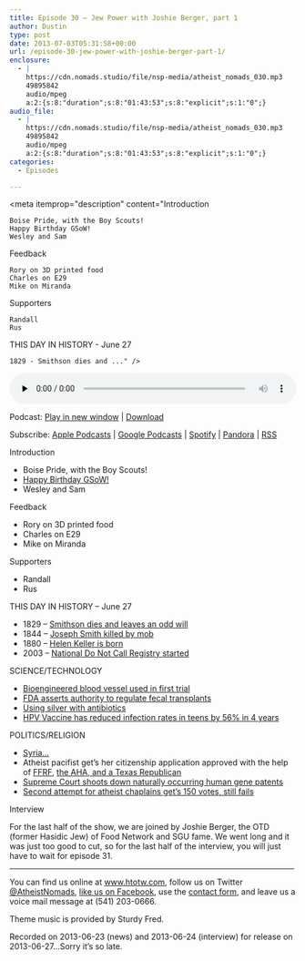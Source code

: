 ```yaml
---
title: Episode 30 – Jew Power with Joshie Berger, part 1
author: Dustin
type: post
date: 2013-07-03T05:31:58+00:00
url: /episode-30-jew-power-with-joshie-berger-part-1/
enclosure:
  - |
    https://cdn.nomads.studio/file/nsp-media/atheist_nomads_030.mp3
    49895842
    audio/mpeg
    a:2:{s:8:"duration";s:8:"01:43:53";s:8:"explicit";s:1:"0";}
audio_file:
  - |
    https://cdn.nomads.studio/file/nsp-media/atheist_nomads_030.mp3
    49895842
    audio/mpeg
    a:2:{s:8:"duration";s:8:"01:43:53";s:8:"explicit";s:1:"0";}
categories:
  - Episodes

---
```

<div itemscope itemtype="http://schema.org/AudioObject">
  <meta itemprop="name" content="Episode 30 – Jew Power with Joshie Berger, part 1" />
  
  <meta itemprop="uploadDate" content="2013-07-02T23:31:58-06:00" />
  
  <meta itemprop="encodingFormat" content="audio/mpeg" />
  
  <meta itemprop="duration" content="PT1H43M53S" />
  
  <meta itemprop="description" content="Introduction

 	Boise Pride, with the Boy Scouts!
 	Happy Birthday GSoW!
 	Wesley and Sam

Feedback

 	Rory on 3D printed food
 	Charles on E29
 	Mike on Miranda

Supporters

 	Randall
 	Rus

THIS DAY IN HISTORY - June 27

 	1829 - Smithson dies and ..." />
  
  <meta itemprop="contentUrl" content="https://dts.podtrac.com/redirect.mp3/cdn.nomads.studio/file/nsp-media/atheist_nomads_030.mp3" />
  
  <meta itemprop="contentSize" content="47.6" />
  </p> 
  
  <div class="powerpress_player" id="powerpress_player_8285">
    <audio class="wp-audio-shortcode" id="audio-5208-29" preload="none" style="width: 100%;" controls="controls"><source type="audio/mpeg" src="https://dts.podtrac.com/redirect.mp3/cdn.nomads.studio/file/nsp-media/atheist_nomads_030.mp3?_=29" /><a href="https://dts.podtrac.com/redirect.mp3/cdn.nomads.studio/file/nsp-media/atheist_nomads_030.mp3">https://dts.podtrac.com/redirect.mp3/cdn.nomads.studio/file/nsp-media/atheist_nomads_030.mp3</a></audio>
  </div>
</div>

<p class="powerpress_links powerpress_links_mp3">
  Podcast: <a href="https://dts.podtrac.com/redirect.mp3/cdn.nomads.studio/file/nsp-media/atheist_nomads_030.mp3" class="powerpress_link_pinw" target="_blank" title="Play in new window" onclick="return powerpress_pinw('https://htotw.com/?powerpress_pinw=5208-podcast');" rel="nofollow">Play in new window</a> | <a href="https://dts.podtrac.com/redirect.mp3/cdn.nomads.studio/file/nsp-media/atheist_nomads_030.mp3" class="powerpress_link_d" title="Download" rel="nofollow" download="atheist_nomads_030.mp3">Download</a>
</p>

<p class="powerpress_links powerpress_subscribe_links">
  Subscribe: <a href="https://podcasts.apple.com/us/podcast/humanists-take-on-the-world/id530050098?mt=2&ls=1" class="powerpress_link_subscribe powerpress_link_subscribe_itunes" target="_blank" title="Subscribe on Apple Podcasts" rel="nofollow">Apple Podcasts</a> | <a href="https://www.google.com/podcasts?feed=aHR0cDovL2F0aGVpc3Rub21hZHMubGlic3luLmNvbS9yc3M%3D" class="powerpress_link_subscribe powerpress_link_subscribe_googleplay" target="_blank" title="Subscribe on Google Podcasts" rel="nofollow">Google Podcasts</a> | <a href="https://open.spotify.com/show/3LzK2xZGike6Tc1GEMtMbr?si=LieN9SNuTpq96smuaUsH8A" class="powerpress_link_subscribe powerpress_link_subscribe_spotify" target="_blank" title="Subscribe on Spotify" rel="nofollow">Spotify</a> | <a href="https://www.pandora.com/podcast/atheist-nomads/PC:10122?corr=62071012&part=ug" class="powerpress_link_subscribe powerpress_link_subscribe_pandora" target="_blank" title="Subscribe on Pandora" rel="nofollow">Pandora</a> | <a href="https://htotw.com/feed/podcast/" class="powerpress_link_subscribe powerpress_link_subscribe_rss" target="_blank" title="Subscribe via RSS" rel="nofollow">RSS</a>
</p>

Introduction

  * Boise Pride, with the Boy Scouts!
  * <a href="http://guerrillaskepticismonwikipedia.blogspot.com/2013/06/happy-2nd-birthday-gsow-and-updates.html" target="_blank" rel="noopener">Happy Birthday GSoW!</a>
  * Wesley and Sam

Feedback

  * Rory on 3D printed food
  * Charles on E29
  * Mike on Miranda

Supporters

  * Randall
  * Rus

THIS DAY IN HISTORY &#8211; June 27

  * 1829 &#8211; <a href="http://www.history.com/this-day-in-history/smithsons-curious-bequest" target="_blank" rel="noopener">Smithson dies and leaves an odd will</a>
  * 1844 &#8211; <a href="http://www.history.com/this-day-in-history/mormon-leader-killed-by-mob" target="_blank" rel="noopener">Joseph Smith killed by mob</a>
  * 1880 &#8211; <a href="http://en.wikipedia.org/wiki/Helen_Keller" target="_blank" rel="noopener">Helen Keller is born</a>
  * 2003 &#8211; <a href="http://en.wikipedia.org/wiki/National_Do_Not_Call_Registry" target="_blank" rel="noopener">National Do Not Call Registry started</a>

SCIENCE/TECHNOLOGY

  * <a href="http://www.scientificamerican.com/article.cfm?id=first-bioengineered-blood" target="_blank" rel="noopener">Bioengineered blood vessel used in first trial</a>
  * <a href="http://www.scientificamerican.com/article.cfm?id=fda-comes-to-grips-with-fecal-transplants" target="_blank" rel="noopener">FDA asserts authority to regulate fecal transplants</a>
  * <a href="http://articles.latimes.com/2013/jun/20/science/la-sci-antibiotics-silver-20130620" target="_blank" rel="noopener">Using silver with antibiotics</a>
  * <a href="http://www.cbsnews.com/8301-204_162-57590102/cdc-hpv-vaccine-reduced-disease-rates-in-teen-girls-by-56-percent/" target="_blank" rel="noopener">HPV Vaccine has reduced infection rates in teens by 56% in 4 years</a>

POLITICS/RELIGION

  * <a href="http://www.bostonglobe.com/news/world/2013/06/22/trying-carve-legacy-intractable-mideast/7n5DV7QULaBXgrnt5GWQBI/story.html" target="_blank" rel="noopener">Syria&#8230;</a>
  * Atheist pacifist get’s her citizenship application approved with the help of <a href="http://ffrf.org/news/news-releases/item/17987-ffrf-helps-pacifist-atheist-immigrate" target="blank" rel="noopener">FFRF</a>, <a href="http://dividedundergod.com/2013/06/20/margaret-doughty-awarded-citizenship/" target="_blank" rel="noopener">the AHA, and a Texas Republican</a>
  * <a href="http://www.forbes.com/sites/danielfisher/2013/06/13/supreme-court-rejects-human-gene-patents-sort-of/" target="_blank" rel="noopener">Supreme Court shoots down naturally occurring human gene patents</a>
  * <a href="http://ffrf.org/news/news-releases/item/17952-%E2%80%98atheists-in-foxholes%E2%80%99-garner-150-votes-in-congress" target="_blank" rel="noopener">Second attempt for atheist chaplains get’s 150 votes, still fails</a>

Interview

For the last half of the show, we are joined by Joshie Berger, the OTD (former Hasidic Jew) of Food Network and SGU fame. We went long and it was just too good to cut, so for the last half of the interview, you will just have to wait for episode 31.

<hr width="500" />

You can find us online at <a href="https://www.htotw.com/" target="_blank" rel="noopener">www.htotw.com</a>, follow us on Twitter <a href="https://twitter.com/AtheistNomads" target="_blank" rel="noopener">@AtheistNomads</a>, <a href="https://htotw.com/facebook" target="_blank" rel="noopener">like us on Facebook</a>, use the [contact form](https://htotw.com/contact), and leave us a voice mail message at (541) 203-0666.

Theme music is provided by Sturdy Fred.

Recorded on 2013-06-23 (news) and 2013-06-24 (interview) for release on 2013-06-27&#8230;Sorry it&#8217;s so late.